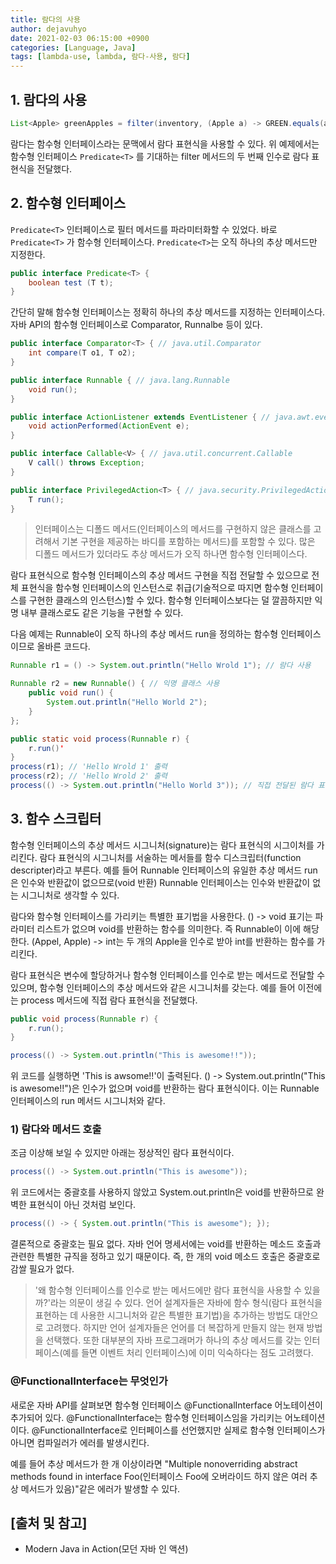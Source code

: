 ```yaml
---
title: 람다의 사용
author: dejavuhyo
date: 2021-02-03 06:15:00 +0900
categories: [Language, Java]
tags: [lambda-use, lambda, 람다-사용, 람다]
---
```


## 1. 람다의 사용

```java
List<Apple> greenApples = filter(inventory, (Apple a) -> GREEN.equals(a.getColor()));
```

람다는 함수형 인터페이스라는 문맥에서 람다 표현식을 사용할 수 있다. 위 예제에서는 함수형 인터페이스 ```Predicate<T>``` 를 기대하는 filter 메서드의 두 번째 인수로 람다 표현식을 전달했다.

## 2. 함수형 인터페이스
```Predicate<T>``` 인터페이스로 필터 메서드를 파라미터화할 수 있었다. 바로 ```Predicate<T>``` 가 함수형 인터페이스다. ```Predicate<T>```는 오직 하나의 추상 메서드만 지정한다.

```java
public interface Predicate<T> {
    boolean test (T t);
}
```

간단히 말해 함수형 인터페이스는 정확히 하나의 추상 메서드를 지정하는 인터페이스다. 자바 API의 함수형 인터페이스로 Comparator, Runnalbe 등이 있다.

```java
public interface Comparator<T> { // java.util.Comparator
    int compare(T o1, T o2);
}

public interface Runnable { // java.lang.Runnable
    void run();
}

public interface ActionListener extends EventListener { // java.awt.event.ActionListener
    void actionPerformed(ActionEvent e);
}

public interface Callable<V> { // java.util.concurrent.Callable
    V call() throws Exception;
}

public interface PrivilegedAction<T> { // java.security.PrivilegedAction
    T run();
}
```

> 인터페이스는 디폴드 메서드(인터페이스의 메서드를 구현하지 않은 클래스를 고려해서 기본 구현을 제공하는 바디를 포함하는 메서드)를 포함할 수 있다. 많은 디폴드 메서드가 있더라도 추상 메서드가 오직 하나면 함수형 인터페이스다.

람다 표현식으로 함수형 인터페이스의 추상 메서드 구현을 직접 전달할 수 있으므로 전체 표현식을 함수형 인터페이스의 인스턴스로 취급(기술적으로 따지면 함수형 인터페이스를 구현한 클래스의 인스턴스)할 수 있다. 함수형 인터페이스보다는 덜 깔끔하지만 익명 내부 클래스로도 같은 기능을 구현할 수 있다.

다음 예제는 Runnable이 오직 하나의 추상 메서드 run을 정의하는 함수형 인터페이스이므로 올바른 코드다.

```java
Runnable r1 = () -> System.out.println("Hello Wrold 1"); // 람다 사용

Runnable r2 = new Runnable() { // 익명 클래스 사용
    public void run() {
        System.out.println("Hello World 2");
    }
};

public static void process(Runnable r) {
    r.run()'
}
process(r1); // 'Hello Wrold 1' 출력
process(r2); // 'Hello Wrold 2' 출력
process(() -> System.out.println("Hello World 3")); // 직접 전달된 람다 표현식으로 'Hello Wrold 3' 출력
```

## 3. 함수 스크립터
함수형 인터페이스의 추상 메서드 시그니처(signature)는 람다 표현식의 시그이처를 가리킨다. 람다 표현식의 시그니처를 서술하는 메서들를 함수 디스크립터(function descripter)라고 부른다. 예를 들어 Runnable 인터페이스의 유일한 추상 메서드 run은 인수와 반환값이 없으므로(void 반환) Runnable 인터페이스는 인수와 반환값이 없는 시그니처로 생각할 수 있다.

람다와 함수형 인터페이스를 가리키는 특별한 표기법을 사용한다. () -> void 표기는 파라미터 리스트가 없으며 void를 반환하는 함수를 의미한다. 즉 Runnable이 이에 해당한다. (Appel, Apple) -> int는 두 개의 Apple을 인수로 받아 int를 반환하는 함수를 가리킨다.

람다 표현식은 변수에 할당하거나 함수형 인터페이스를 인수로 받는 메서드로 전달할 수 있으며, 함수형 인터페이스의 추상 메서드와 같은 시그니처를 갖는다. 예를 들어 이전에는 process 메서드에 직접 람다 표현식을 전달했다.

```java
public void process(Runnable r) {
    r.run();
}

process(() -> System.out.println("This is awesome!!"));
```

위 코드를 실행하면 'This is awsome!!'이 출력된다. () -> System.out.println("This is awesome!!")은 인수가 없으며 void를 반환하는 람다 표현식이다. 이는 Runnable 인터페이스의 run 메서드 시그니처와 같다.

### 1) 람다와 메서드 호출

조금 이상해 보일 수 있지만 아래는 정상적인 람다 표현식이다.

```java
process(() -> System.out.println("This is awesome"));
```

위 코드에서는 중괄호를 사용하지 않았고 System.out.println은 void를 반환하므로 완벽한 표현식이 아닌 것처럼 보인다.

```java
process(() -> { System.out.println("This is awesome"); });
```

결론적으로 중괄호는 필요 없다. 자바 언어 명세서에는 void를 반환하는 메소드 호출과 관련한 특별한 규직을 정하고 있기 때문이다. 즉, 한 개의 void 메소드 호출은 중괄호로 감쌀 필요가 없다.

> '왜 함수형 인터페이스를 인수로 받는 메서드에만 람다 표현식을 사용할 수 있을까?'라는 의문이 생길 수 있다. 언어 설계자들은 자바에 함수 형식(람다 표현식을 표현하는 데 사용한 시그니처와 같은 특별한 표기법)을 추가하는 방법도 대안으로 고려했다. 하지만 언어 설계자들은 언어를 더 복잡하게 만들지 않는 현재 방법을 선택했다. 또한 대부분의 자바 프로그래머가 하나의 추상 메서드를 갖는 인터페이스(예를 들면 이벤트 처리 인터페이스)에 이미 익숙하다는 점도 고려했다.

### @FunctionalInterface는 무엇인가
새로운 자바 API를 살펴보면 함수형 인터페이스 @FunctionalInterface 어노테이션이 추가되어 있다. @FunctionalInterface는 함수형 인터페이스임을 가리키는 어노테이션이다. @FunctionalInterface로 인터페이스를 선언했지만 실제로 함수형 인터페이스가 아니면 컴파일러가 에러를 발생시킨다.

예를 들어 추상 메서드가 한 개 이상이라면 "Multiple nonoverriding abstract methods found in interface Foo(인터페이스 Foo에 오버라이드 하지 않은 여러 추상 메서드가 있음)"같은 에러가 발생할 수 있다.

## [출처 및 참고]
* Modern Java in Action(모던 자바 인 액션)
